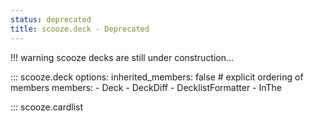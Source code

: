 ```yaml
---
status: deprecated
title: scooze.deck - Deprecated
---
```


<!-- TODO(#254): Update Deck and DeckModel documentation. -->
!!! warning
    scooze decks are still under construction...

::: scooze.deck
    options:
        inherited_members: false
        # explicit ordering of members
        members:
            - Deck
            - DeckDiff
            - DecklistFormatter
            - InThe

::: scooze.cardlist
